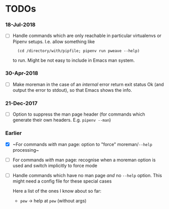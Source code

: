 # TODOs

### 18-Jul-2018 

- [ ] Handle commands which are only reachable in particular virtualenvs or Pipenv setups. I.e. allow something like

        (cd /directory/with/pipfile; pipenv run pweave --help)

    to run. Might be not easy to include in Emacs man system.

### 30-Apr-2018

- [ ] Make moreman in the case of an *internal* error return exit status Ok (and output the error to stdout), so that Emacs shows the info. 

### 21-Dec-2017

- [ ] Option to suppress the man page header (for commands which generate their own headers. E.g. `pipenv --man`)

### Earlier

- [x] ~For commands *with* man page: option to "force" moreman/`--help` processing~ 

- [ ] For commands *with* man page: recognise when a moreman option is used and switch implicitly to force mode

- [ ] Handle commands which have no man page *and* no `--help` option. This might need a config file for these special cases

    Here a list of the ones I know about so far:
    - `pew` -> help at `pew` (without args)
